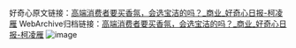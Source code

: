 好奇心原文链接：[高端消费者要买香氛，会选宝洁的吗？_商业_好奇心日报-柯凌雁](https://www.qdaily.com/articles/5462.html)
WebArchive归档链接：[高端消费者要买香氛，会选宝洁的吗？_商业_好奇心日报-柯凌雁](http://web.archive.org/web/20160808064342/http://www.qdaily.com/articles/5462.html)
![image](http://ww3.sinaimg.cn/large/007d5XDply1g3wh7vv34sj30u03gb1kx)
